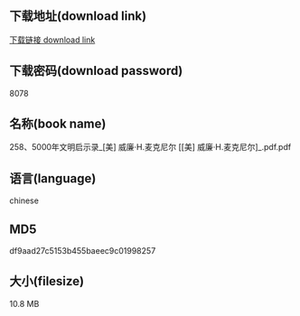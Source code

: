 ## 下载地址(download link)
[下载链接 download link](https://voluble-croquembouche-d321dc.netlify.app/?s=258%E3%80%815000%E5%B9%B4%E6%96%87%E6%98%8E%E5%90%AF%E7%A4%BA%E5%BD%95_%5B%E7%BE%8E%5D+%E5%A8%81%E5%BB%89%C2%B7H.%E9%BA%A6%E5%85%8B%E5%B0%BC%E5%B0%94+%5B%5B%E7%BE%8E%5D+%E5%A8%81%E5%BB%89%C2%B7H.%E9%BA%A6%E5%85%8B%E5%B0%BC%E5%B0%94%5D_.pdf)

## 下载密码(download password)
8078

## 名称(book name)
258、5000年文明启示录_[美] 威廉·H.麦克尼尔 [[美] 威廉·H.麦克尼尔]_.pdf.pdf

## 语言(language)
chinese

## MD5
df9aad27c5153b455baeec9c01998257

## 大小(filesize)
10.8 MB
